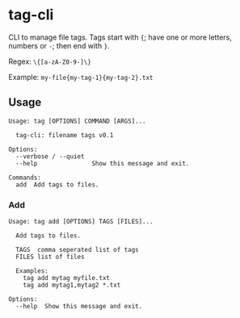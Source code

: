 # tag-cli

CLI to manage file tags. Tags start with `{`; have one or more letters, numbers or `-`; then end with `}`.

Regex: `\{[a-zA-Z0-9-]\}`

Example: `my-file{my-tag-1}{my-tag-2}.txt`

## Usage

```
Usage: tag [OPTIONS] COMMAND [ARGS]...

  tag-cli: filename tags v0.1

Options:
  --verbose / --quiet
  --help               Show this message and exit.

Commands:
  add  Add tags to files.
```

### Add

```
Usage: tag add [OPTIONS] TAGS [FILES]...

  Add tags to files.

  TAGS  comma seperated list of tags
  FILES list of files

  Examples:
    tag add mytag myfile.txt
    tag add mytag1,mytag2 *.txt

Options:
  --help  Show this message and exit.
```
